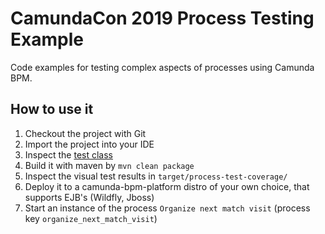 CamundaCon 2019 Process Testing Example
=================================

Code examples for testing complex aspects of processes using Camunda BPM.

How to use it
-----------------------------

1. Checkout the project with Git
2. Import the project into your IDE
3. Inspect the [test class](./src/test/java/com/camundacon/tutorial/testing/bpmn/TestNextMatch.java) 
4. Build it with maven by `mvn clean package`
5. Inspect the visual test results in `target/process-test-coverage/`
6. Deploy it to a camunda-bpm-platform distro of your own choice, that supports EJB's (Wildfly, Jboss)
7. Start an instance of the process `Organize next match visit` (process key `organize_next_match_visit`)